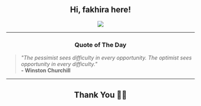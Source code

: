 <h2 align="center"> Hi, fakhira here!</h2>

<p align="center">
<a href="https://github.com/fakhiralkda" alt="github streak"><img src="https://dvst-streak.herokuapp.com/?user=fakhiralkda&theme=tokyonight&fire=DD472C"></a>
</p>

<hr>
<h3 align="center">Quote of The Day</h3>
<p align="center">
<blockquote>
<i>"The pessimist sees difficulty in every opportunity. The optimist sees opportunity in every difficulty."</i>
<br>
<b>- Winston Churchill </b>
</blockquote>
</p>


<hr>
<h2 align="center">Thank You 🙏🏼</h2>
